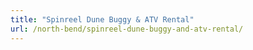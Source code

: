 ```yaml
---
title: "Spinreel Dune Buggy & ATV Rental"
url: /north-bend/spinreel-dune-buggy-and-atv-rental/
---
```

